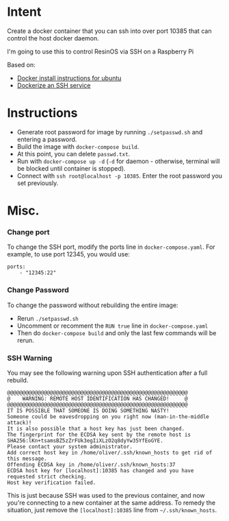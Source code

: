 # Intent
Create a docker container that you can ssh into over port 10385 that can control the host docker daemon.

I'm going to use this to control ResinOS via SSH on a Raspberry Pi

Based on:
- [Docker install instructions for ubuntu](https://docs.docker.com/engine/installation/linux/docker-ce/ubuntu/)
- [Dockerize an SSH service](https://docs.docker.com/engine/examples/running_ssh_service/)

# Instructions

- Generate root password for image by running `./setpasswd.sh` and entering a password.
- Build the image with `docker-compose build`.
- At this point, you can delete `passwd.txt`.
- Run with `docker-compose up -d` (`-d` for daemon - otherwise, terminal will be blocked until container is stopped).
- Connect with `ssh root@localhost -p 10385`. Enter the root password you set previously.

# Misc.

### Change port
To change the SSH port, modify the ports line in `docker-compose.yaml`.
For example, to use port 12345, you would use:
```
ports:
    - "12345:22"
```

### Change Password
To change the password without rebuilding the entire image:
- Rerun `./setpasswd.sh`
- Uncomment or recomment the `RUN true` line in `docker-compose.yaml`
- Then do `docker-compose build` and only the last few commands will be rerun.

### SSH Warning
You may see the following warning upon SSH authentication after a full rebuild.

```
@@@@@@@@@@@@@@@@@@@@@@@@@@@@@@@@@@@@@@@@@@@@@@@@@@@@@@@@@@@
@    WARNING: REMOTE HOST IDENTIFICATION HAS CHANGED!     @
@@@@@@@@@@@@@@@@@@@@@@@@@@@@@@@@@@@@@@@@@@@@@@@@@@@@@@@@@@@
IT IS POSSIBLE THAT SOMEONE IS DOING SOMETHING NASTY!
Someone could be eavesdropping on you right now (man-in-the-middle attack)!
It is also possible that a host key has just been changed.
The fingerprint for the ECDSA key sent by the remote host is
SHA256:lKn+tsamsBZ5zZrFUk3egIiXLzO2q8dyYw35YfEoGYE.
Please contact your system administrator.
Add correct host key in /home/oliver/.ssh/known_hosts to get rid of this message.
Offending ECDSA key in /home/oliver/.ssh/known_hosts:37
ECDSA host key for [localhost]:10385 has changed and you have requested strict checking.
Host key verification failed.
```

This is just because SSH was used to the previous container, and now you're connecting to
a new container at the same address. To remedy the situation, just remove the `[localhost]:10385` line from `~/.ssh/known_hosts`.

